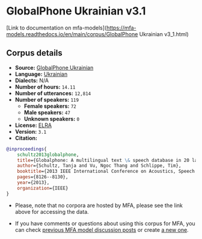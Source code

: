 
# GlobalPhone Ukrainian v3.1

[Link to documentation on mfa-models](https://mfa-models.readthedocs.io/en/main/corpus/GlobalPhone Ukrainian v3_1.html)

## Corpus details

- **Source:** [GlobalPhone Ukrainian](https://catalogue.elra.info/en-us/repository/browse/ELRA-S0377/)
- **Language:** [Ukrainian](https://en.wikipedia.org/wiki/Ukrainian_language)
- **Dialects:** N/A
- **Number of hours:** `14.11`
- **Number of utterances:** `12,814`
- **Number of speakers:** `119`
  - **Female speakers:** `72`
  - **Male speakers:** `47`
  - **Unknown speakers:** `0`
- **License:** [ELRA](https://www.elra.info/en/services-around-lrs/distribution/licensing/)
- **Version:** `3.1`
- **Citation:**
```bibtex
@inproceedings{
	schultz2013globalphone,
	title={Globalphone: A multilingual text \& speech database in 20 languages},
	author={Schultz, Tanja and Vu, Ngoc Thang and Schlippe, Tim},
	booktitle={2013 IEEE International Conference on Acoustics, Speech and Signal Processing},
	pages={8126--8130},
	year={2013},
	organization={IEEE}
}
```

- Please, note that no corpora are hosted by MFA, please see the link above for accessing the data.

- If you have comments or questions about using this corpus for MFA, you can check [previous MFA model discussion posts](https://github.com/MontrealCorpusTools/mfa-models/discussions?discussions_q=GlobalPhone+Ukrainian+v3.1) or create [a new one](https://github.com/MontrealCorpusTools/mfa-models/discussions/new).
